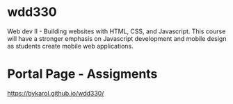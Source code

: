 # wdd330
Web dev II -
Building websites with HTML, CSS, and Javascript. This course will have a stronger emphasis on Javascript development and mobile design as students create mobile web applications.

# Portal Page - Assigments
https://bykarol.github.io/wdd330/

